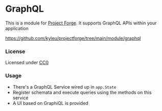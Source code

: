 # GraphQL

This is a module for [Project Forge](https://projectforge.dev). It supports GraphQL APIs within your application

https://github.com/kyleu/projectforge/tree/main/module/graphql

### License 

Licensed under [CC0](https://creativecommons.org/publicdomain/zero/1.0)

### Usage

- There's a GraphQL Service wired up in `app.State`
- Register schemata and execute queries using the methods on this service
- A UI based on GraphiQL is provided

